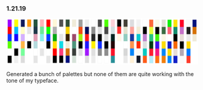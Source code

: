 <a name="1.21.19"></a>

### 1.21.19

<p class="fill"><img src="images/01.21.19_palettes.jpg"></p>

Generated a bunch of palettes but none of them are quite working with the tone of my typeface.
